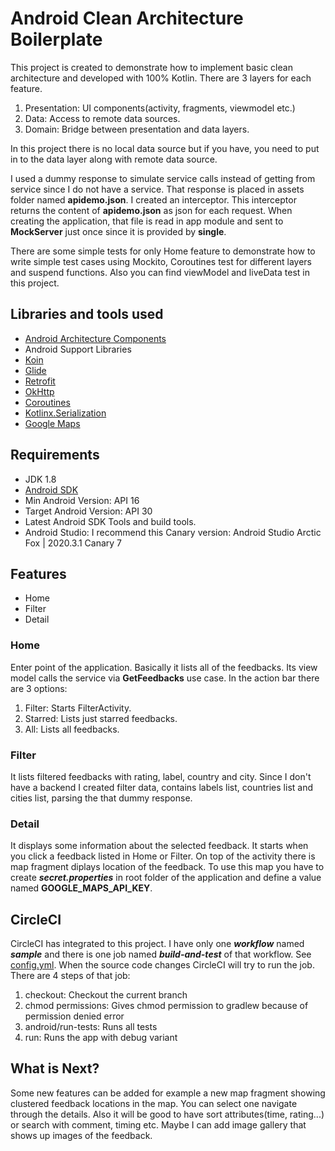 # Android Clean Architecture Boilerplate

This project is created to demonstrate how to implement basic clean architecture and developed with 100% Kotlin. There are 3 layers for each feature.
1. Presentation: UI components(activity, fragments, viewmodel etc.)
2. Data: Access to remote data sources.
3. Domain: Bridge between presentation and data layers.

In this project there is no local data source but if you have, you need to put in to the data layer along with remote data source.

I used a dummy response to simulate service calls instead of getting from service since I do not have a service. That response is placed in assets folder named **apidemo.json**.
I created an interceptor. This interceptor returns the content of **apidemo.json** as json for each request.
When creating the application, that file is read in app module and sent to **MockServer** just once since it is provided by **single**.

There are some simple tests for only Home feature to demonstrate how to write simple test cases using Mockito, Coroutines test for different layers and suspend functions.
Also you can find viewModel and liveData test in this project.

## Libraries and tools used

* [Android Architecture Components](https://developer.android.com/topic/libraries/architecture/index.html)
* Android Support Libraries
* [Koin](https://github.com/InsertKoinIO/koin)
* [Glide](https://github.com/bumptech/glide)
* [Retrofit](http://square.github.io/retrofit/)
* [OkHttp](http://square.github.io/okhttp/)
* [Coroutines](https://developer.android.com/kotlin/coroutines)
* [Kotlinx.Serialization](https://github.com/Kotlin/kotlinx.serialization)
* [Google Maps](https://developers.google.com/maps/documentation/android-sdk/overview)

## Requirements

* JDK 1.8
* [Android SDK](https://developer.android.com/studio/index.html)
* Min Android Version: API 16
* Target Android Version: API 30
* Latest Android SDK Tools and build tools.
* Android Studio: I recommend this Canary version: Android Studio Arctic Fox | 2020.3.1 Canary 7

## Features
* Home
* Filter
* Detail

### Home
Enter point of the application. Basically it lists all of the feedbacks. Its view model calls the service via **GetFeedbacks** use case.
In the action bar there are 3 options:
  1. Filter: Starts FilterActivity.
  2. Starred: Lists just starred feedbacks.
  3. All: Lists all feedbacks.
  
### Filter
It lists filtered feedbacks with rating, label, country and city.
Since I don't have a backend I created filter data, contains labels list, countries list and cities list, parsing the that dummy response.

### Detail
It displays some information about the selected feedback. It starts when you click a feedback listed in Home or Filter.
On top of the activity there is map fragment diplays location of the feedback. To use this map you have to create ***secret.properties*** in root folder of the application
and define a value named **GOOGLE_MAPS_API_KEY**.

## CircleCI
CircleCI has integrated to this project. I have only one ***workflow*** named ***sample*** 
and there is one job named ***build-and-test*** of that workflow. See [config.yml](./.circleci/config.yml).
When the source code changes CircleCI will try to run the job. 
There are 4 steps of that job:
   1. checkout: Checkout the current branch
   2. chmod permissions: Gives chmod permission to gradlew because of permission denied error
   3. android/run-tests: Runs all tests
   4. run: Runs the app with debug variant

## What is Next?
Some new features can be added for example a new map fragment showing clustered feedback locations in the map. You can select one navigate through the details.
Also it will be good to have sort attributes(time, rating...) or search with comment, timing etc.
Maybe I can add image gallery that shows up images of the feedback.
